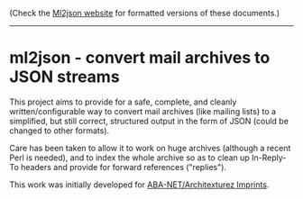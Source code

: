 (Check the [Ml2json website](http://ml2json.christianjaeger.ch/) for
formatted versions of these documents.)

---

ml2json - convert mail archives to JSON streams
===============================================

This project aims to provide for a safe, complete, and cleanly
written/configurable way to convert mail archives (like mailing lists)
to a simplified, but still correct, structured output in the form of
JSON (could be changed to other formats).

Care has been taken to allow it to work on huge archives (although a
recent Perl is needed), and to index the whole archive so as to clean
up In-Reply-To headers and provide for forward references ("replies").

This work was initially developed for [ABA-NET/Architexturez
Imprints](http://www.architexturez.net).

